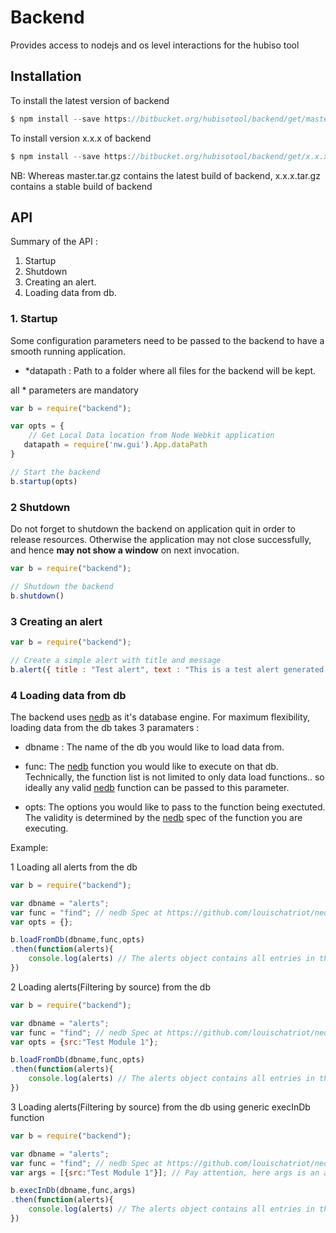 Backend
=======

Provides access to nodejs and os level interactions for the hubiso tool 

## Installation

To install the latest version of backend

```javascript
$ npm install --save https://bitbucket.org/hubisotool/backend/get/master.tar.gz
```

To install version x.x.x of backend

```javascript
$ npm install --save https://bitbucket.org/hubisotool/backend/get/x.x.x.tar.gz
```

NB: Whereas master.tar.gz contains the latest build of backend, x.x.x.tar.gz contains a stable build of backend

## API

Summary of the API : 

1. Startup
2. Shutdown
3. Creating an alert.
4. Loading data from db.

### 1. Startup

Some configuration parameters need to be passed to the backend to have a smooth running application.
* \*datapath : 
Path to a folder where all files for the backend will be kept.

all \* parameters are mandatory
```javascript
var b = require("backend");

var opts = {
    // Get Local Data location from Node Webkit application
   datapath = require('nw.gui').App.dataPath
}

// Start the backend
b.startup(opts)
```

### 2 Shutdown

Do not forget to shutdown the backend on application quit in order to release resources.
Otherwise the application may not close successfully, and hence **may not show a window** on next invocation.

```javascript
var b = require("backend");

// Shutdown the backend
b.shutdown()
```

### 3 Creating an alert

```javascript
var b = require("backend");

// Create a simple alert with title and message
b.alert({ title : "Test alert", text : "This is a test alert generated by Bishaka Samuel"});
```

### 4 Loading data from db

The backend uses [nedb](https://github.com/louischatriot/nedb) as it's database engine. 
For maximum flexibility, loading data from the db takes 3 paramaters :
* dbname :
The name of the db you would like to load data from.

* func:
The [nedb](https://github.com/louischatriot/nedb) function you would like to execute on that db. Technically, the function list is not limited to only data load functions.. so ideally any valid [nedb](https://github.com/louischatriot/nedb) function can be passed to this parameter.

* opts:
The options you would like to pass to the function being exectuted. The validity is determined by the [nedb](https://github.com/louischatriot/nedb) spec of the function you are executing.

Example:

1 Loading all alerts from the db

```javascript
var b = require("backend");

var dbname = "alerts";
var func = "find"; // nedb Spec at https://github.com/louischatriot/nedb#basic-querying
var opts = {};

b.loadFromDb(dbname,func,opts)
.then(function(alerts){
    console.log(alerts) // The alerts object contains all entries in the alerts db
})
```

2 Loading alerts(Filtering by source) from the db

```javascript
var b = require("backend");

var dbname = "alerts";
var func = "find"; // nedb Spec at https://github.com/louischatriot/nedb#basic-querying
var opts = {src:"Test Module 1"};

b.loadFromDb(dbname,func,opts)
.then(function(alerts){
    console.log(alerts) // The alerts object contains all entries in the alerts db
})
```

3 Loading alerts(Filtering by source) from the db using generic execInDb function

```javascript
var b = require("backend");

var dbname = "alerts";
var func = "find"; // nedb Spec at https://github.com/louischatriot/nedb#basic-querying
var args = [{src:"Test Module 1"}]; // Pay attention, here args is an array literal of arguments passed to the above function

b.execInDb(dbname,func,args)
.then(function(alerts){
    console.log(alerts) // The alerts object contains all entries in the alerts db
})
```
